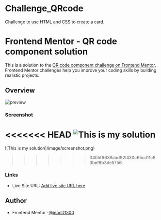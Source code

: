 # Challenge_QRcode
Challenge to use  HTML and CSS to create a card.

# Frontend Mentor - QR code component solution

This is a solution to the [QR code component challenge on Frontend Mentor](https://www.frontendmentor.io/challenges/qr-code-component-iux_sIO_H). Frontend Mentor challenges help you improve your coding skills by building realistic projects. 


## Overview
<img src="/image/desktop-preview.jpg" alt="preview"/>

### Screenshot

<<<<<<< HEAD
![This is my solution](/image/screenshot.png)
=======
![This is my solution]/image/screenshot.png)
>>>>>>> 0405f6639abd92f430c65cd11c83bef8b3de5756

### Links

- Live Site URL: [Add live site URL here](https://your-live-site-url.com)


## Author

- Frontend Mentor -[@jeanD1300](https://www.frontendmentor.io/profile/jeanD1300)


